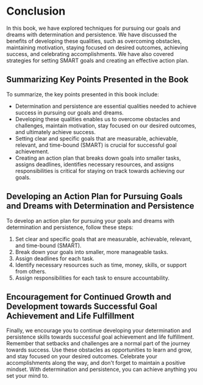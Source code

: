 # Conclusion

In this book, we have explored techniques for pursuing our goals and dreams with determination and persistence. We have discussed the benefits of developing these qualities, such as overcoming obstacles, maintaining motivation, staying focused on desired outcomes, achieving success, and celebrating accomplishments. We have also covered strategies for setting SMART goals and creating an effective action plan.

Summarizing Key Points Presented in the Book
--------------------------------------------

To summarize, the key points presented in this book include:

* Determination and persistence are essential qualities needed to achieve success in pursuing our goals and dreams.
* Developing these qualities enables us to overcome obstacles and challenges, maintain motivation, stay focused on our desired outcomes, and ultimately achieve success.
* Setting clear and specific goals that are measurable, achievable, relevant, and time-bound (SMART) is crucial for successful goal achievement.
* Creating an action plan that breaks down goals into smaller tasks, assigns deadlines, identifies necessary resources, and assigns responsibilities is critical for staying on track towards achieving our goals.

Developing an Action Plan for Pursuing Goals and Dreams with Determination and Persistence
------------------------------------------------------------------------------------------

To develop an action plan for pursuing your goals and dreams with determination and persistence, follow these steps:

1. Set clear and specific goals that are measurable, achievable, relevant, and time-bound (SMART).
2. Break down your goals into smaller, more manageable tasks.
3. Assign deadlines for each task.
4. Identify necessary resources such as time, money, skills, or support from others.
5. Assign responsibilities for each task to ensure accountability.

Encouragement for Continued Growth and Development towards Successful Goal Achievement and Life Fulfillment
-----------------------------------------------------------------------------------------------------------

Finally, we encourage you to continue developing your determination and persistence skills towards successful goal achievement and life fulfillment. Remember that setbacks and challenges are a normal part of the journey towards success. Use these obstacles as opportunities to learn and grow, and stay focused on your desired outcomes. Celebrate your accomplishments along the way, and don't forget to maintain a positive mindset. With determination and persistence, you can achieve anything you set your mind to.